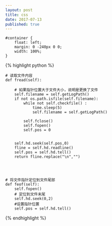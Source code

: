 ```yaml
---
layout: post
title: css
date: 2017-07-13
published: true
---
```


	#container {
  		float: left;
  		margin: 0 -240px 0 0;
  		width: 100%;
	}


{% highlight python %}

    # 读取文件内容  
	def fread(self):  
  
        # 如果指针位置大于文件大小，说明是更换了文件  
        self.filename = self.getLogPath()  
        if not os.path.isfile(self.filename):  
            while not self.checkfile() :  
                time.sleep(5)  
                self.filename = self.getLogPath()  
  
            self.fclose()  
            self.fopen()  
            self.pos = 0  
  
  
        self.hd.seek(self.pos,0)  
        fline = self.hd.readline()  
        self.pos = self.hd.tell()  
        return fline.replace("\n","")  
  
  
  
  
    # 将文件指针定位到文件尾部  
    def feof(self):  
        self.fopen()  
        # 定位到文件末尾  
        self.hd.seek(0,2)  
        #设置指针位置  
        self.pos = self.hd.tell()  
{% endhighlight %}
 
